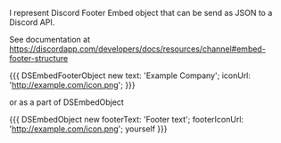 I represent Discord Footer Embed object that can be send as JSON to a Discord  API.

See documentation at https://discordapp.com/developers/docs/resources/channel#embed-footer-structure

{{{
DSEmbedFooterObject new 
	text: 'Example Company';
	iconUrl: 'http://example.com/icon.png';
}}}

or as a part of DSEmbedObject

{{{
DSEmbedObject new 
	footerText: 'Footer text';
	footerIconUrl: 'http://example.com/icon.png';
	yourself
}}}
